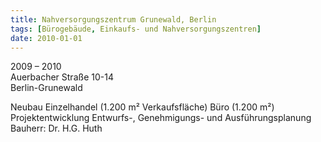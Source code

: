```yaml
---
title: Nahversorgungszentrum Grunewald, Berlin
tags: [Bürogebäude, Einkaufs- und Nahversorgungszentren]
date: 2010-01-01
---
```

2009 – 2010<br/>
Auerbacher Straße 10-14<br/>
Berlin-Grunewald

Neubau
Einzelhandel (1.200 m² Verkaufsfläche)
Büro (1.200 m²)
Projektentwicklung
Entwurfs-, Genehmigungs- und Ausführungsplanung
Bauherr: Dr. H.G. Huth 
